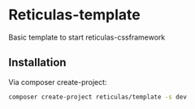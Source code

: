 Reticulas-template
=======

Basic template to start reticulas-cssframework



Installation
--------------

Via composer create-project:

```bash
composer create-project reticulas/template -s dev
```
